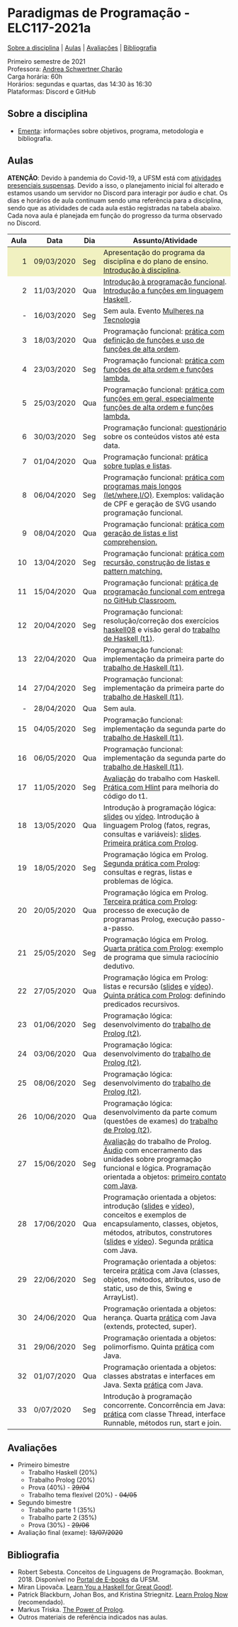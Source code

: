 # Paradigmas de Programação - ELC117-2021a
[Sobre a disciplina](#sobre-a-disciplina) | [Aulas](#aulas) | [Avaliações](#avaliações) | [Bibliografia](#bibliografia) 

<!--| [Quizzes](#quizzes) -->


Primeiro semestre de 2021  
Professora: [Andrea Schwertner Charão](http://www.inf.ufsm.br/~andrea)  
Carga horária: 60h  
Horários: segundas e quartas, das 14:30 às 16:30  
Plataformas: Discord e GitHub  

## Sobre a disciplina
 - [Ementa](https://drive.google.com/file/d/0B2aW-kt5pdi7X2ZLbEYxNG1KZVk/view?usp=sharing): informações sobre objetivos, programa, metodologia e bibliografia.
 <!--
 - [Planejamento](https://docs.google.com/spreadsheets/d/1SAG5XDup7IAMEttgnsr3c_gx9kSYLDo4X-sBcCHJ8_o/edit?usp=sharing): planejamento de atividades de cada aula.
 - [Que comecem os jogos!](https://docs.google.com/forms/d/e/1FAIpQLSezBHYhYEVbOz-QTuPLERAVOA-5zjAPfrzCtPqyuNY6s6d3VQ/viewform): formulário para responder logo depois da primeira aula.
-->
 
## Aulas


**ATENÇÃO**: Devido à pandemia do Covid-19, a UFSM está com [atividades presenciais suspensas](https://www.ufsm.br/2020/03/24/ufsm-informa-sobre-a-continuidade-do-semestre-letivo-durante-a-suspensao-de-atividades-presenciais/). Devido a isso, o planejamento inicial foi alterado e estamos usando um servidor no Discord para interagir por áudio e chat. Os dias e horários de aula continuam sendo uma referência para a disciplina, sendo que as atividades de cada aula estão registradas na tabela abaixo. Cada nova aula é planejada em função do progresso da turma observado no Discord.


<table class="table table-bordered table-hover table-condensed">
<thead><tr><th title="Field #1">Aula</th>
<th title="Field #2">Data</th>
<th title="Field #3">Dia</th>
<th title="Field #4">Assunto/Atividade</th>
</tr></thead>
<tbody><tr style="background-color: #f1f1c1">
<td align="right" >1</td>
<td>09/03/2020</td>
<td>Seg</td>
<td>Apresentação do programa da disciplina e do plano de ensino. <br>
 <a href="https://docs.google.com/presentation/d/1h3FJcDFKrenAffH-bxXiruFHRpJ6nN_bryPtIglED_E/edit?usp=sharing">Introdução à disciplina</a>.
 </td>
</tr>
<tr>
<td align="right">2</td>
<td>11/03/2020</td>
<td>Qua</td>
<td>
 <a href="https://docs.google.com/presentation/d/1wwj_3uXETj7-f8l_tYIeo6LSrCN5YTa8LMjtpesItNg/edit?usp=sharing">Introdução à programação funcional</a>.<br> <a href="https://docs.google.com/presentation/d/1BG4PRmcPgDzgHxNkklyuljVdb6SfKPSUUqSgcFM3Bm8/edit?usp=sharing">Introdução a funções em linguagem Haskell </a>. 
 </td>
</tr>
<tr>
<td align="right">-</td>
<td>16/03/2020</td>
<td>Seg</td>
 <td>Sem aula. Evento <a href="https://www.ufsm.br/unidades-universitarias/ct/eventos/aula-inaugural-mulheres-na-tecnologia/">Mulheres na Tecnologia</a></td>
</tr>
<tr>
<td align="right">3</td>
<td>18/03/2020</td>
<td>Qua</td>
 <td>Programação funcional: <a href="praticas/funcional/haskell01">prática com definição de funções e uso de funções de alta ordem</a>.</td>
</tr>
<tr>
<td align="right">4</td>
<td>23/03/2020</td>
<td>Seg</td>
<td>Programação funcional: <a href="praticas/funcional/haskell02">prática com funções de alta ordem e funções lambda.</a></td>
</tr>
<tr>
<td align="right">5</td>
<td>25/03/2020</td>
<td>Qua</td>
<td>Programação funcional: <a href="praticas/funcional/haskell03">prática com funções em geral, especialmente funções de alta ordem e funções lambda.</td>
</tr>
<tr>
<td align="right">6</td>
<td>30/03/2020</td>
<td>Seg</td>
<td>Programação funcional: <a href="https://forms.gle/Uq6XmgJJ6HFNsfdC9">questionário</a> sobre os conteúdos vistos até esta data.</td>
</tr>
<tr>
<td align="right">7</td>
<td>01/04/2020</td>
<td>Qua</td>
<td>Programação funcional: <a href="praticas/funcional/haskell04">prática sobre tuplas e listas</a>.</td>
</tr>
<tr>
<td align="right">8</td>
<td>06/04/2020</td>
<td>Seg</td>
<td>Programação funcional: <a href="praticas/funcional/haskell05">prática com programas mais longos (let/where,I/O)</a>. Exemplos: validação de CPF e geração de SVG usando programação funcional.</a></td>
</tr>
<tr>
<td align="right">9</td>
<td>08/04/2020</td>
<td>Qua</td>
<td>Programação funcional: <a href="praticas/funcional/haskell06">prática com geração de listas e list comprehension.</a></td>
</tr>
<tr>
<td align="right">10</td>
<td>13/04/2020</td>
<td>Seg</td>
<td>Programação funcional: <a href="praticas/funcional/haskell07">prática com recursão, construção de listas e pattern matching.</a></td>
</tr>
<tr>
<td align="right">11</td>
<td>15/04/2020</td>
<td>Qua</td>
<td>Programação funcional: <a href="praticas/funcional/haskell08">prática de programação funcional com entrega no GitHub Classroom.</a></td>
</tr>
<tr>
<td align="right">12</td>
<td>20/04/2020</td>
<td>Seg</td>
<td>Programação funcional: resolução/correção dos exercícios <a href="praticas/funcional/haskell08">haskell08</a> e visão geral do <a href="trabalhos/t1">trabalho de Haskell (t1)</a>.</td>
</tr>
<tr>
<td align="right">13</td>
<td>22/04/2020</td>
<td>Qua</td>
<td>Programação funcional: implementação da primeira parte do <a href="trabalhos/t1">trabalho de Haskell (t1)</a>.</td>
</tr>
<tr>
<td align="right">14</td>
<td>27/04/2020</td>
<td>Seg</td>
<td>Programação funcional: implementação da primeira parte do <a href="trabalhos/t1">trabalho de Haskell (t1)</a>.</td>
</tr>
<tr>
<td align="right">-</td>
<td>28/04/2020</td>
<td>Qua</td>
<td>Sem aula.</td>
</tr>
<tr>
<td align="right">15</td>
<td>04/05/2020</td>
<td>Seg</td>
<td>Programação funcional: implementação da segunda parte do <a href="trabalhos/t1">trabalho de Haskell (t1)</a>.</td>
</tr>
<td align="right">16</td>
<td>06/05/2020</td>
<td>Qua</td>
<td>Programação funcional: implementação da segunda parte do <a href="trabalhos/t1">trabalho de Haskell (t1)</a>.</td>
</tr>

<tr>
<td align="right">17</td>
<td>11/05/2020</td>
<td>Seg</td>
 <td><a href="https://docs.google.com/spreadsheets/d/1bHiCVagIcd_5IVAYML_VN3lWYDCfqgFdNzalPeNrUHQ/edit?usp=sharing">Avaliação</a> do trabalho com Haskell. <a href="praticas/funcional/haskell09">Prática com Hlint</a> para melhoria do código do t1.</td>
</tr>
<tr>
<td align="right">18</td>
<td>13/05/2020</td>
<td>Qua</td>
 <td>Introdução à programação lógica: <a href="https://docs.google.com/presentation/d/1BBdEMiomZmtC2hBAHEYMAXUk1VqxqkPSlUhWrjcyp5g/edit?usp=sharing">slides</a> ou <a href="https://drive.google.com/file/d/1_1JCudbZOdeIUgpN3_OaLSe9SwdVaOxt/view?usp=sharing">vídeo</a>. Introdução à linguagem Prolog (fatos, regras, consultas e variáveis): <a href="https://docs.google.com/presentation/d/1-XSnxqA9-Ub7Kq0Kd4sHm17wUETLrzXkqW6WODMG98I/edit?usp=sharing">slides</a>. <a href="praticas/logico/prolog1">Primeira prática com Prolog</a>.</td>
</tr>
<tr>
<td align="right">19</td>
<td>18/05/2020</td>
<td>Seg</td>
 <td>Programação lógica em Prolog. <a href="praticas/logico/prolog2">Segunda prática com Prolog</a>: consultas e regras, listas e problemas de lógica.</td>
</tr>
<tr>
<td align="right">20</td>
<td>20/05/2020</td>
<td>Qua</td>
 <td>Programação lógica em Prolog. <a href="praticas/logico/prolog3">Terceira prática com Prolog</a>: processo de execução de programas Prolog, execução passo-a-passo.</td>
</tr>
<tr>
<td align="right">21</td>
<td>25/05/2020</td>
<td>Seg</td>
 <td>Programação lógica em Prolog. <a href="praticas/logico/prolog4">Quarta prática com Prolog</a>: exemplo de programa que simula raciocínio dedutivo.</td>
</tr>
<tr>
<td align="right">22</td>
<td>27/05/2020</td>
<td>Qua</td>
 <td>Programação lógica em Prolog: listas e recursão (<a href="https://docs.google.com/presentation/d/1JDEbRUr0QYoRjx-DHRUEeX-UWwKSCObI0UcJPYVoASM/edit?usp=sharing">slides</a> e <a href="https://drive.google.com/file/d/1MaIl_4LPkijwLZMPRBMR2Ky6v6M_zbo1/view?usp=sharing">vídeo</a>). <a href="praticas/logico/prolog5">Quinta prática com Prolog</a>: definindo predicados recursivos.</td>
</tr>

<tr>
<td align="right">23</td>
<td>01/06/2020</td>
<td>Seg</td>
 <td>Programação lógica: desenvolvimento do <a href="trabalhos/t2">trabalho de Prolog (t2)</a>.</td>
</tr>
<tr>
<td align="right">24</td>
<td>03/06/2020</td>
<td>Qua</td>
 <td>Programação lógica: desenvolvimento do <a href="trabalhos/t2">trabalho de Prolog (t2)</a>.</td>
</tr>

<tr>
<td align="right">25</td>
<td>08/06/2020</td>
<td>Seg</td>
 <td>Programação lógica: desenvolvimento do <a href="trabalhos/t2">trabalho de Prolog (t2)</a>.</td>
</tr>

<tr>
<td align="right">26</td>
<td>10/06/2020</td>
<td>Qua</td>
 <td>Programação lógica: desenvolvimento da parte comum (questões de exames) do <a href="trabalhos/t2">trabalho de Prolog (t2)</a>.</td>
</tr>

<tr>
<td align="right">27</td>
<td>15/06/2020</td>
<td>Seg</td>
 <td><a href="https://docs.google.com/spreadsheets/d/1bHiCVagIcd_5IVAYML_VN3lWYDCfqgFdNzalPeNrUHQ/edit?usp=sharing">Avaliação</a> do trabalho de Prolog. <a href="https://drive.google.com/file/d/1boq_KQt5vkq1i9A7eqFSKz0KfMmMBQ1U/view?usp=sharing">Áudio</a> com encerramento das unidades sobre programação funcional e lógica. Programação orientada a objetos: <a href="praticas/oo/java1">primeiro contato com Java</a>.</td>
</tr>


<tr>
<td align="right">28</td>
<td>17/06/2020</td>
<td>Qua</td>
 <td>Programação orientada a objetos: introdução (<a href="https://docs.google.com/presentation/d/11RNFeJRACGFEfN7-DSoiUpQMqAKnKC2HFdnco_QV6O4/edit?usp=sharing">slides</a> e <a href="https://drive.google.com/file/d/18kV6l1WitQPhUNU5aXJU_-b_04JuHVKJ/view?usp=sharing">vídeo</a>), conceitos e exemplos de encapsulamento, classes, objetos, métodos, atributos, construtores (<a href="https://docs.google.com/presentation/d/1mgI4MwuOgrX_ohtxUECe-ts0qDQH9SKjgiSzLfg2pHg/edit?usp=sharing">slides</a> e <a href="https://drive.google.com/file/d/1km7L2YPN0g-2Z_RK8QRMTsu-G9oOt1MJ/view?usp=sharing">vídeo</a>). Segunda <a href="praticas/oo/java2">prática</a> com Java.</td>
</tr>

<tr>
<td align="right">29</td>
<td>22/06/2020</td>
<td>Seg</td>
 <td>Programação orientada a objetos: terceira <a href="praticas/oo/java3">prática</a> com Java (classes, objetos, métodos, atributos, uso de static, uso de this, Swing e ArrayList).</td>
</tr>


<tr>
<td align="right">30</td>
<td>24/06/2020</td>
<td>Qua</td>
 <td>Programação orientada a objetos: herança. Quarta <a href="praticas/oo/java4">prática</a> com Java (extends, protected, super).</td>
</tr>

<tr>
<td align="right">31</td>
<td>29/06/2020</td>
<td>Seg</td>
 <td>Programação orientada a objetos: polimorfismo. Quinta <a href="praticas/oo/java5">prática</a> com Java.</td>
</tr>


<tr>
<td align="right">32</td>
<td>01/07/2020</td>
<td>Qua</td>
 <td>Programação orientada a objetos: classes abstratas e interfaces em Java. Sexta <a href="praticas/oo/java6">prática</a> com Java.</td>
</tr>

<tr>
<td align="right">33</td>
<td>0/07/2020</td>
<td>Seg</td>
 <td>Introdução à programação concorrente. Concorrência em Java: <a href="praticas/oo/java7">prática</a> com classe Thread, interface Runnable, métodos run, start e join.</td>
</tr>

</tbody></table>


## Avaliações

 - Primeiro bimestre  
   - Trabalho Haskell (20%)  
   - Trabalho Prolog (20%)  
   - Prova (40%) - ~~29/04~~  
   - Trabalho tema flexível (20%) - ~~04/05~~  
 - Segundo bimestre  
   - Trabalho parte 1 (35%)  
   - Trabalho parte 2 (35%)  
   - Prova (30%) - ~~29/06~~  
 - Avaliação final (exame): ~~13/07/2020~~  


## Bibliografia

 - Robert Sebesta. Conceitos de Linguagens de Programação. Bookman, 2018. Disponível no [Portal de E-books](https://www.ufsm.br/orgaos-suplementares/biblioteca/e-books-2/) da UFSM.
 - Miran Lipovača. [Learn You a Haskell for Great Good!](http://learnyouahaskell.com/).
 - Patrick Blackburn, Johan Bos, and Kristina Striegnitz. [Learn Prolog Now](http://www.learnprolognow.org/) (recomendado).
 - Markus Triska. [The Power of Prolog](https://www.metalevel.at/prolog).
 - Outros materiais de referência indicados nas aulas.


<!--
## Quizzes

 - Testes (quizzes) de Haskell com correção automática: [(1)](https://testmoz.com/471285/) [(2)](https://testmoz.com/471302/)
 - Testes (quizzes) de Prolog com correção automática: [(1)](https://testmoz.com/466816) [(2)](https://testmoz.com/466920)
 - Testes (quizzes) de Java com correção automática: [(1)](https://testmoz.com/2090367) [(2)](https://testmoz.com/2132271)
 




## Slides

Disponíveis na pasta [slides](slides). 

## Práticas

Disponíveis na pasta [praticas](praticas). 


## Trabalhos

Disponíveis na pasta [trabalhos](trabalhos).


 1. [Programação funcional em Haskell](trabalhos/t1) (entrega até domingo, 18/03/2018, 23:59)
 2. [Mais programação funcional em Haskell](trabalhos/t2) (entrega até segunda, 2/4/2018, 23:59)
 3. [Programação lógica em Prolog](trabalhos/t3) (entrega até segunda, 16/4/2018, 23:59)
 4. [Resolvendo problemas da OBI em Prolog](trabalhos/t4) (entrega até segunda, 30/04/2018, 23:59)
 5. [Editor de grafos com JavaFX](trabalhos/t5) (entrega até segunda, 04/06/2018, 23:59)
 6. [Planarity puzzle com JavaFX](trabalhos/t6) (entrega até terça, 12/06/2018, 23:59)
 7. [Dashboard para monitoramento de frota de ônibus urbanos](trabalhos/t7) (entrega até domingo, 01/07/2018, 23:59)
-->

